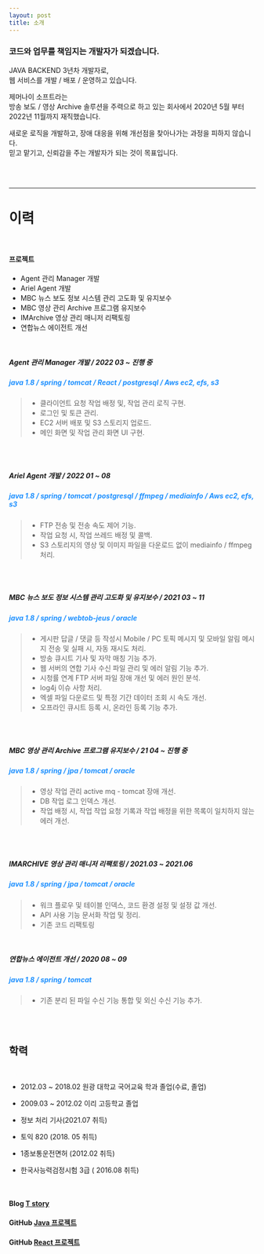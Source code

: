 ```yaml
---
layout: post
title: 소개
---
```


[//]: # (한글? is a brazen two-column [Jekyll]&#40;http://jekyllrb.com&#41; theme that pairs a prominent sidebar with uncomplicated content. It's based on [Poole]&#40;http://getpoole.com&#41;, the Jekyll butler.)

[//]: # (### 반갑습니다.  )
### 코드와 업무를 책임지는 개발자가 되겠습니다.

JAVA BACKEND 3년차 개발자로,  
웹 서비스를 개발 / 배포 / 운영하고 있습니다.


제머나이 소프트라는  
방송 보도 / 영상 Archive 솔루션을 주력으로 하고 있는
회사에서 2020년 5월 부터 2022년 11월까지 재직했습니다.  

새로운 로직을 개발하고, 장애 대응을 위해 개선점을 찾아나가는 과정을 피하지 않습니다.
<br>
믿고 맡기고, 신뢰감을 주는 개발자가 되는 것이 목표입니다.

<br>
<br>

---

# 이력




<br>

#### 프로젝트

* Agent 관리 Manager 개발
* Ariel Agent 개발
* MBC 뉴스 보도 정보 시스템 관리 고도화 및 유지보수
* MBC 영상 관리 Archive 프로그램 유지보수  
* IMArchive 영상 관리 매니저 리팩토링
* 연합뉴스 에이전트 개선  

<br>

##### Agent 관리 Manager 개발   /   2022 03 ~ 진행 중  
##### <span style="color:dodgerblue"> java 1.8 / spring / tomcat / React / postgresql / Aws ec2, efs, s3</span>

>* 클라이언트 요청 작업 배정 및, 작업 관리 로직 구현.
>* 로그인 및 토큰 관리.
>* EC2 서버 배포 및 S3 스토리지 업로드.
>* 메인 화면 및 작업 관리 화면 UI 구현.


<br>
<br>

##### Ariel Agent 개발 / 2022 01 ~ 08
##### <span style="color:dodgerblue"> java 1.8 / spring / tomcat / postgresql / ffmpeg / mediainfo / Aws ec2, efs, s3</span>

> * FTP 전송 및 전송 속도 제어 기능.
> * 작업 요청 시, 작업 쓰레드 배정 및 콜백.
> * S3 스토리지의 영상 및 이미지 파일을 다운로드 없이 mediainfo / ffmpeg 처리.

  <br><br>

##### MBC 뉴스 보도 정보 시스템 관리 고도화 및 유지보수 / 2021 03 ~ 11
##### <span style="color:dodgerblue"> java 1.8 / spring / webtob-jeus / oracle </span>

> * 게시판 답글 / 댓글 등 작성시 Mobile / PC
  토픽 메시지 및 모바일 알림 메시지 전송 및 실패 시, 자동 재시도 처리.
> * 방송 큐시트 기사 및 자막 매칭 기능 추가.
> * 웹 서버의 연합 기사 수신 파일 관리 및 에러 알림 기능 추가.
> * 시청률 연계 FTP 서버 파일 장애 개선 및 에러 원인 분석.
> * log4j 이슈 사항 처리.
> * 엑셀 파일 다운로드 및 특정 기간 데이터 조회 시 속도 개선.
> * 오프라인 큐시트 등록 시, 온라인 등록 기능 추가. 

  <br><br>

##### MBC 영상 관리 Archive 프로그램 유지보수 / 21 04 ~ 진행 중
##### <span style="color:dodgerblue"> java 1.8 / spring / jpa / tomcat / oracle </span>


> * 영상 작업 관리 active mq - tomcat 장애 개선.
> * DB 작업 로그 인덱스 개선.
> * 작업 배정 시, 작업 작업 요청 기록과 작업 배정을 위한 목록이 일치하지 않는 에러 개선.

<br><br>

##### IMARCHIVE 영상 관리 매니저 리팩토링 / 2021.03 ~ 2021.06 
##### <span style="color:dodgerblue"> java 1.8 / spring / jpa / tomcat / oracle </span>

> * 워크 플로우 및 테이블 인덱스, 코드 환경 설정 및 설정 값 개선.
> * API 사용 기능 문서화 작업 및 정리.
> * 기존 코드 리팩토링

<br>

##### 연합뉴스 에이전트 개선 / 2020 08 ~ 09
##### <span style="color:dodgerblue"> java 1.8 / spring / tomcat </span>

> * 기존 분리 된 파일 수신 기능 통합 및 외신 수신 기능 추가. 

<br>
<br>

## 학력

<br>

* 2012.03 ~ 2018.02  원광 대학교 국어교육 학과  졸업(수료, 졸업)

* 2009.03 ~ 2012.02  이리 고등학교  졸업 

* 정보 처리 기사(2021.07 취득)
 
* 토익 820 (2018. 05 취득)
 
* 1종보통운전면허 (2012.02 취득)

* 한국사능력검정시험 3급 ( 2016.08 취득)

<br>

#### Blog [T story](https://girinprogram93.tistory.com)
#### GitHub [Java 프로젝트](https://github.com/jaemanc/walk)
#### GitHub [React 프로젝트](https://github.com/jaemanc/walk-web)